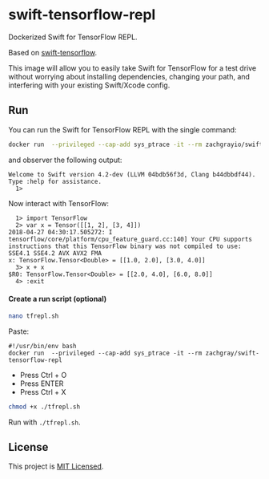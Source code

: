 # swift-tensorflow-repl

Dockerized Swift for TensorFlow REPL. 

Based on [swift-tensorflow](https://github.com/zachgrayio/swift-tensorflow). 

This image will allow you to easily take Swift for TensorFlow for a test drive without worrying about installing dependencies, changing your path, and interfering with your existing Swift/Xcode config.

## Run

You can run the Swift for TensorFlow REPL with the single command: 

```bash
docker run  --privileged --cap-add sys_ptrace -it --rm zachgrayio/swift-tensorflow-repl
```

and observer the following output:
```
Welcome to Swift version 4.2-dev (LLVM 04bdb56f3d, Clang b44dbbdf44). Type :help for assistance.
  1> 
```

Now interact with TensorFlow:

```
  1> import TensorFlow
  2> var x = Tensor([[1, 2], [3, 4]])
2018-04-27 04:30:17.505272: I tensorflow/core/platform/cpu_feature_guard.cc:140] Your CPU supports instructions that this TensorFlow binary was not compiled to use: SSE4.1 SSE4.2 AVX AVX2 FMA
x: TensorFlow.Tensor<Double> = [[1.0, 2.0], [3.0, 4.0]]
  3> x + x
$R0: TensorFlow.Tensor<Double> = [[2.0, 4.0], [6.0, 8.0]]
  4> :exit
```

#### Create a run script (optional)

```bash
nano tfrepl.sh
```

Paste:

```
#!/usr/bin/env bash
docker run  --privileged --cap-add sys_ptrace -it --rm zachgray/swift-tensorflow-repl
```

- Press Ctrl + O
- Press ENTER
- Press Ctrl + X

```bash
chmod +x ./tfrepl.sh
```

Run with `./tfrepl.sh`.

## License

This project is [MIT Licensed](https://github.com/zachgrayio/swift-tensorflow-repl/blob/master/LICENSE).